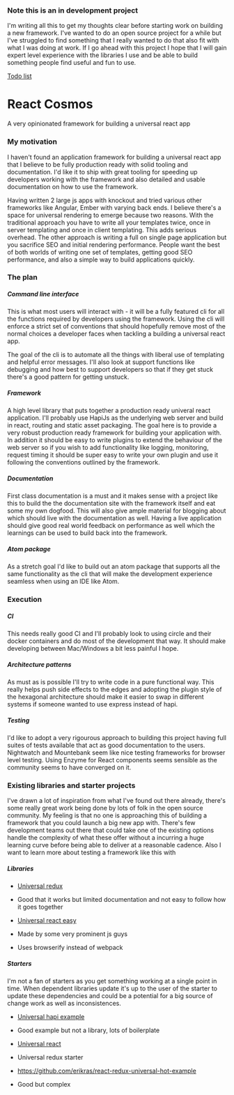 ### Note this is an in development project

I'm writing all this  to get my thoughts clear before starting work on building a new framework. I've wanted to do an open source project for a while but I've struggled to find something that I really wanted to do that also fit with what I was doing at work. If I go ahead with this project I hope that I will gain expert level experience with the libraries I use and be able to build something people find useful and fun to use.

[Todo list](./docs/todo.md)

# React Cosmos
A very opinionated framework for building a universal react app

### My motivation

I haven't found an application framework for building a universal react app that I believe to be fully production ready with solid tooling and documentation.  I'd like it to ship with great tooling for speeding up developers working with the framework and also detailed and usable documentation on how to use the framework. 

Having written 2 large js apps with knockout and tried various other frameworks like Angular, Ember with varying back ends. I believe there's a space for universal rendering to emerge because two reasons. With the traditional approach you have to write all your templates twice, once in server templating and once in client templating.  This adds serious overhead.  The other approach is writing a full on single page application but you sacrifice SEO and initial rendering performance.  People want the best of both worlds of writing one set of templates, getting good SEO performance, and also a simple way to build applications quickly.

### The plan

##### Command line interface

This is what most users will interact with - it will be a fully featured cli for all the functions required by developers using the framework.  Using the cli will enforce a strict set of conventions that should hopefully remove most of the normal choices a developer faces when tackling a building a universal react app.  

The goal of the cli is to automate all the things with liberal use of templating and helpful error messages. I'll also look at support functions like debugging and how best to support developers so that if they get stuck there's a good pattern for getting unstuck.

##### Framework

A high level library that puts together a production ready univeral react application.  I'll probably use HapiJs as the underlying web server and build in react, routing and static asset packaging.  The goal here is to provide a very robust production ready framework for building your application with.  In addition it should be easy to write plugins to extend the behaviour of the web server so if you wish to add functionality like logging, monitoring, request timing it should be super easy to write your own plugin and use it following the conventions outlined by the framework.

##### Documentation

First class documentation is a must and it makes sense with a project like this to build the the documentation site with the framework itself and eat some my own dogfood.  This will also give ample material for blogging about which should live with the documentation as well. Having a live application should give good real world feedback on performance as well which the learnings can be used to build back into the framework.

##### Atom package

As a stretch goal I'd like to build out an atom package that supports all the same functionality as the cli that will make the development experience seamless when using an IDE like Atom.  

### Execution

##### CI

This needs really good CI and I'll probably look to using circle and their docker containers and do most of the development that way. It should make developing between Mac/Windows a bit less painful I hope.

##### Architecture patterns

As must as is possible I'll try to write code in a pure functional way.  This really helps push side effects to the edges and adopting the plugin style of the hexagonal architecture should make it easier to swap in different systems if someone wanted to use express instead of hapi.

##### Testing

I'd like to adopt a very rigourous approach to building this project having full suites of tests available that act as good documentation to the users.  Nightwatch and Mountebank seem like nice testing frameworks for browser level testing.  Using Enzyme for React components seems sensible as the community seems to have converged on it.  

### Existing libraries and starter projects

I've drawn a lot of inspiration from what I've found out there already, there's some really great work being done by lots of folk in the open source community.  My feeling is that no one is approaching this of building a framework that you could launch a big new app with.  There's few development teams out there that could take one of the existing options handle the complexity of what these offer without a incurring a huge learning curve before being able to deliver at a reasonable cadence.  Also I want to learn more about testing a framework like this with 

##### Libraries

- [Universal redux](https://github.com/bdefore/universal-redux)
 - Good that it works but limited documentation and not easy to follow how it goes together

- [Universal react easy](https://github.com/keystonejs/react-easy-universal)
 - Made by some very prominent js guys 
 - Uses browserify instead of webpack

##### Starters

I'm not a fan of starters as you get something working at a single point in time.  When dependent libraries update it's up to the user of the starter to update these dependencies and could be a potential for a big source of change work as well as inconsistences.  

- [Universal hapi example](https://github.com/luandro/hapi-universal-redux)
 - Good example but not a library, lots of boilerplate

- [Universal react](https://github.com/DominicTobias/universal-react)

- Universal redux starter
 - https://github.com/erikras/react-redux-universal-hot-example
 - Good but complex
